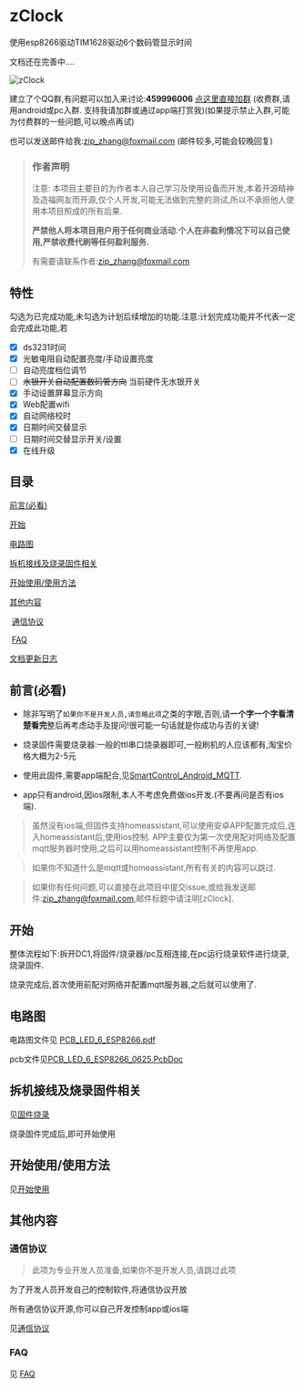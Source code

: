 # zClock

使用esp8266驱动TIM1628驱动6个数码管显示时间

文档还在完善中....

![zClock](https://cdn.jsdelivr.net/gh/a2633063/Image/zClock/zClock.png)



建立了个QQ群,有问题可以加入来讨论:**459996006**  [点这里直接加群](//shang.qq.com/wpa/qunwpa?idkey=9104eabd6131d856b527ad89636fc603eb745a5d047e8b45d183165c8e607e59)  (收费群,请用android或pc入群. 支持我请加群或通过app端打赏我)(如果提示禁止入群,可能为付费群的一些问题,可以晚点再试)

也可以发送邮件给我:zip_zhang@foxmail.com  (邮件较多,可能会较晚回复)



> ### 作者声明
>
> 注意: 本项目主要目的为作者本人自己学习及使用设备而开发,本着开源精神及造福网友而开源,仅个人开发,可能无法做到完整的测试,所以不承担他人使用本项目照成的所有后果.
>
> **严禁他人将本项目用户用于任何商业活动.个人在非盈利情况下可以自己使用,严禁收费代刷等任何盈利服务.**
>
> 有需要请联系作者:zip_zhang@foxmail.com



## 特性

勾选为已完成功能,未勾选为计划后续增加的功能.注意:计划完成功能并不代表一定会完成此功能,若


- [x] ds3231时间 	
- [x] 光敏电阻自动配置亮度/手动设置亮度
- [ ] 自动亮度档位调节
- [ ] ~~水银开关自动配置数码管方向~~ 当前硬件无水银开关
- [x] 手动设置屏幕显示方向
- [x] Web配置wifi
- [x] 自动网络校时
- [x] 日期时间交替显示
- [ ] 日期时间交替显示开关/设置
- [x] 在线升级

## 目录

[前言(必看)](#前言必看)

[开始](#开始)

[电路图](#电路图)

[拆机接线及烧录固件相关](#拆机接线及烧录固件相关)

[开始使用/使用方法](#开始使用/使用方法)

[其他内容](#其他内容)

​	[通信协议](#通信协议)

​	[FAQ](#FAQ)

[文档更新日志](#文档更新日志)



## 前言(必看)

- 除非写明了`如果你不是开发人员,请忽略此项`之类的字眼,否则,请**一个字一个字看清楚看完**整后再考虑动手及提问!很可能一句话就是你成功与否的关键!

- 烧录固件需要烧录器:一般的ttl串口烧录器即可,一般刷机的人应该都有,淘宝价格大概为2-5元

- 使用此固件,需要app端配合,见[SmartControl_Android_MQTT](https://github.com/a2633063/SmartControl_Android_MQTT).

- app只有android,因ios限制,本人不考虑免费做ios开发.(不要再问是否有ios端).

  

> 虽然没有ios端,但固件支持homeassistant,可以使用安卓APP配置完成后,连入homeassistant后,使用ios控制. APP主要仅为第一次使用配对网络及配置mqtt服务器时使用,之后可以用homeassistant控制不再使用app.

> 如果你不知道什么是mqtt或homeassistant,所有有关的内容可以跳过.

> 如果你有任何问题,可以直接在此项目中提交issue,或给我发送邮件:zip_zhang@foxmail.com,邮件标题中请注明[zClock].
>
> 





## 开始

整体流程如下:拆开DC1,将固件/烧录器/pc互相连接,在pc运行烧录软件进行烧录,烧录固件.

烧录完成后,首次使用前配对网络并配置mqtt服务器,之后就可以使用了.



## 电路图

电路图文件见 [PCB_LED_6_ESP8266.pdf](https://github.com/a2633063/zClock/blob/master/PCB_LED_6_ESP8266.pdf)

pcb文件见[PCB_LED_6_ESP8266_0625.PcbDoc](https://github.com/a2633063/zClock/blob/master/PCB_LED_6_ESP8266_0625.PcbDoc)



## 拆机接线及烧录固件相关

见[固件烧录](https://github.com/a2633063/zClock/wiki/固件烧录)

烧录固件完成后,即可开始使用



## 开始使用/使用方法

见[开始使用](https://github.com/a2633063/zClock/wiki/开始使用)



## 其他内容



### 通信协议

> 此项为专业开发人员准备,如果你不是开发人员,请跳过此项

为了开发人员开发自己的控制软件,将通信协议开放

所有通信协议开源,你可以自己开发控制app或ios端

见[通信协议](https://github.com/a2633063/zClock/wiki/通信协议)



### FAQ

见 [FAQ](https://github.com/a2633063/SmartControl_Android_MQTT/wiki/FAQ)


